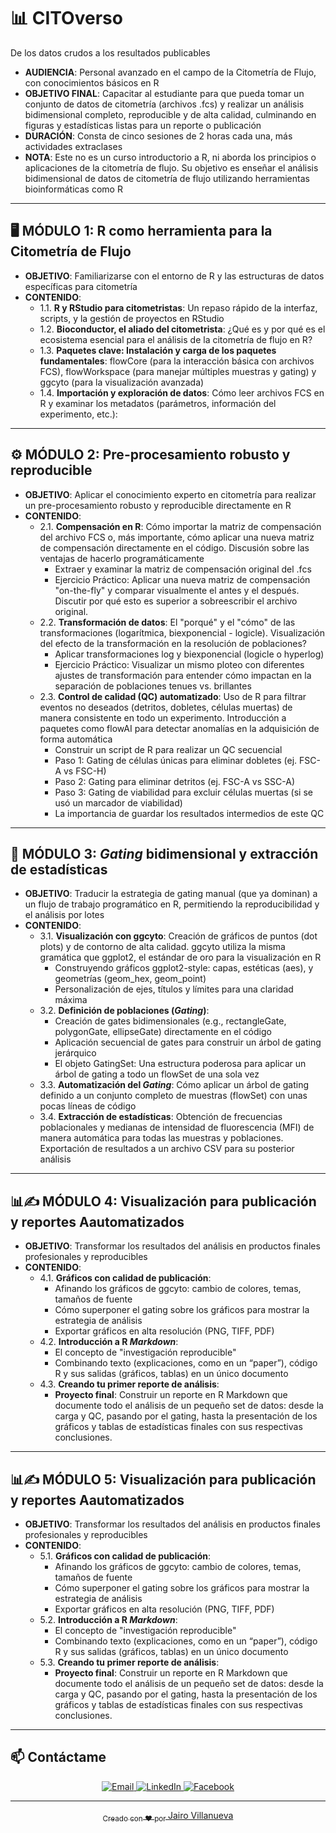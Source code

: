 # 📊 CITOverso

De los datos crudos a los resultados publicables

- **AUDIENCIA**: Personal avanzado en el campo de la Citometría de Flujo, con conocimientos básicos en R
- **OBJETIVO FINAL**: Capacitar al estudiante para que pueda tomar un conjunto de datos de citometría (archivos .fcs) y realizar un análisis bidimensional completo, reproducible y de alta calidad, culminando en figuras y estadísticas listas para un reporte o publicación
- **DURACIÓN**: Consta de cinco sesiones de 2 horas cada una, más actividades extraclases
- **NOTA**: Este no es un curso introductorio a R, ni aborda los principios o aplicaciones de la citometría de flujo. Su objetivo es enseñar el análisis bidimensional de datos de citometría de flujo utilizando herramientas bioinformáticas como R

---

## 🖥️ MÓDULO 1: R como herramienta para la Citometría de Flujo

- **OBJETIVO**: Familiarizarse con el entorno de R y las estructuras de datos específicas para citometría
- **CONTENIDO**:
  - 1.1. **R y RStudio para citometristas**: Un repaso rápido de la interfaz, scripts, y la gestión de proyectos en RStudio
  - 1.2. **Bioconductor, el aliado del citometrista**: ¿Qué es y por qué es el ecosistema esencial para el análisis de la citometría de flujo en R?
  - 1.3. **Paquetes clave: Instalación y carga de los paquetes fundamentales**: flowCore (para la interacción básica con archivos FCS), flowWorkspace (para manejar múltiples muestras y gating) y ggcyto (para la visualización avanzada)
  - 1.4. **Importación y exploración de datos**: Cómo leer archivos FCS en R y examinar los metadatos (parámetros, información del experimento, etc.):

---

## ⚙️ MÓDULO 2: Pre-procesamiento robusto y reproducible

- **OBJETIVO**: Aplicar el conocimiento experto en citometría para realizar un pre-procesamiento robusto y reproducible directamente en R
- **CONTENIDO**:
  - 2.1. **Compensación en R**: Cómo importar la matriz de compensación del archivo FCS o, más importante, cómo aplicar una nueva matriz de compensación directamente en el código. Discusión sobre las ventajas de hacerlo programáticamente
    - Extraer y examinar la matriz de compensación original del .fcs
    - Ejercicio Práctico: Aplicar una nueva matriz de compensación "on-the-fly" y comparar visualmente el antes y el después. Discutir por qué esto es superior a sobreescribir el archivo original.
  - 2.2. **Transformación de datos**: El "porqué" y el "cómo" de las transformaciones (logarítmica, biexponencial - logicle). Visualización del efecto de la transformación en la resolución de poblaciones?
    - Aplicar transformaciones log y biexponencial (logicle o hyperlog)
    - Ejercicio Práctico: Visualizar un mismo ploteo con diferentes ajustes de transformación para entender cómo impactan en la separación de poblaciones tenues vs. brillantes
  - 2.3. **Control de calidad (QC) automatizado**: Uso de R para filtrar eventos no deseados (detritos, dobletes, células muertas) de manera consistente en todo un experimento. Introducción a paquetes como flowAI para detectar anomalías en la adquisición de forma automática
    - Construir un script de R para realizar un QC secuencial
    - Paso 1: Gating de células únicas para eliminar dobletes (ej. FSC-A vs FSC-H)
    - Paso 2: Gating para eliminar detritos (ej. FSC-A vs SSC-A)
    - Paso 3: Gating de viabilidad para excluir células muertas (si se usó un marcador de viabilidad)
    - La importancia de guardar los resultados intermedios de este QC
  
---

## 🎯 MÓDULO 3: _Gating_ bidimensional y extracción de estadísticas

- **OBJETIVO**: Traducir la estrategia de gating manual (que ya dominan) a un flujo de trabajo programático en R, permitiendo la reproducibilidad y el análisis por lotes
- **CONTENIDO**:
  - 3.1. **Visualización con ggcyto**: Creación de gráficos de puntos (dot plots) y de contorno de alta calidad. ggcyto utiliza la misma gramática que ggplot2, el estándar de oro para la visualización en R
    - Construyendo gráficos ggplot2-style: capas, estéticas (aes), y geometrías (geom_hex, geom_point)
    - Personalización de ejes, títulos y límites para una claridad máxima
  - 3.2. **Definición de poblaciones (_Gating_)**:
    - Creación de gates bidimensionales (e.g., rectangleGate, polygonGate, ellipseGate) directamente en el código
    - Aplicación secuencial de gates para construir un árbol de gating jerárquico
    - El objeto GatingSet: Una estructura poderosa para aplicar un árbol de gating a todo un flowSet de una sola vez
  - 3.3. **Automatización del _Gating_**: Cómo aplicar un árbol de gating definido a un conjunto completo de muestras (flowSet) con unas pocas líneas de código
  - 3.4. **Extracción de estadísticas**: Obtención de frecuencias poblacionales y medianas de intensidad de fluorescencia (MFI) de manera automática para todas las muestras y poblaciones. Exportación de resultados a un archivo CSV para su posterior análisis

---

## 📊✍️ MÓDULO 4: Visualización para publicación y reportes Aautomatizados

- **OBJETIVO**: Transformar los resultados del análisis en productos finales profesionales y reproducibles
- **CONTENIDO**:
  - 4.1. **Gráficos con calidad de publicación**:
    - Afinando los gráficos de ggcyto: cambio de colores, temas, tamaños de fuente
    - Cómo superponer el gating sobre los gráficos para mostrar la estrategia de análisis
    - Exportar gráficos en alta resolución (PNG, TIFF, PDF)
  - 4.2. **Introducción a R _Markdown_**:
    - El concepto de "investigación reproducible"
    - Combinando texto (explicaciones, como en un “paper”), código R y sus salidas (gráficos, tablas) en un único documento
  - 4.3. **Creando tu primer reporte de análisis**:
    - **Proyecto final**: Construir un reporte en R Markdown que documente todo el análisis de un pequeño set de datos: desde la carga y QC, pasando por el gating, hasta la presentación de los gráficos y tablas de estadísticas finales con sus respectivas conclusiones.

---

## 📊✍️ MÓDULO 5: Visualización para publicación y reportes Aautomatizados

- **OBJETIVO**: Transformar los resultados del análisis en productos finales profesionales y reproducibles
- **CONTENIDO**:
  - 5.1. **Gráficos con calidad de publicación**:
    - Afinando los gráficos de ggcyto: cambio de colores, temas, tamaños de fuente
    - Cómo superponer el gating sobre los gráficos para mostrar la estrategia de análisis
    - Exportar gráficos en alta resolución (PNG, TIFF, PDF)
  - 5.2. **Introducción a R _Markdown_**:
    - El concepto de "investigación reproducible"
    - Combinando texto (explicaciones, como en un “paper”), código R y sus salidas (gráficos, tablas) en un único documento
  - 5.3. **Creando tu primer reporte de análisis**:
    - **Proyecto final**: Construir un reporte en R Markdown que documente todo el análisis de un pequeño set de datos: desde la carga y QC, pasando por el gating, hasta la presentación de los gráficos y tablas de estadísticas finales con sus respectivas conclusiones.

---

## 📫 Contáctame
<p align="center">
  <a href="mailto:jvillanuevatoledo@gmail.com" target="_blank">
    <img src="https://img.shields.io/badge/Email-D14836?style=for-the-badge&logo=gmail&logoColor=white" alt="Email"/>
  </a>
  <a href="https://www.linkedin.com/in/jairo-r-v-8a1192204" target="_blank">
    <img src="https://img.shields.io/badge/LinkedIn-0A66C2?style=for-the-badge&logo=linkedin&logoColor=white" alt="LinkedIn"/>
  </a>
   <a href="https://www.facebook.com/citometriadeflujo" target="_blank">
    <img src="https://img.shields.io/badge/Facebook-1877F2?style=for-the-badge&logo=facebook&logoColor=white" alt="Facebook"/>
</p>

---

<p align="center">
  <sub>Creado con ❤️ por <a href="https://github.com/jvillanuevatoledo">Jairo Villanueva</a></sub>
</p>
